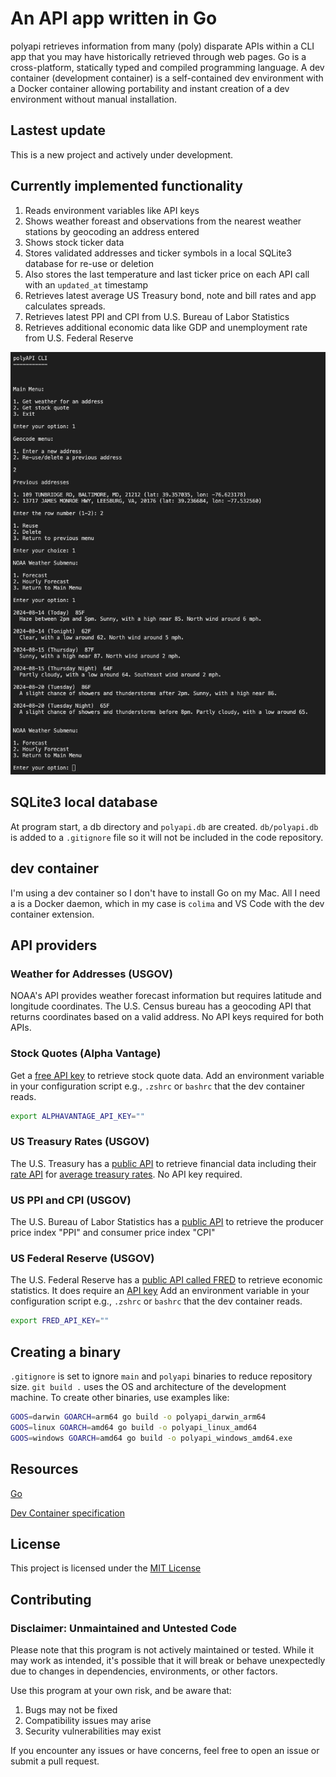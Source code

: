 # An API app written in Go

polyapi retrieves information from many (poly) disparate APIs within a CLI app that you may have historically retrieved through web pages. Go is a cross-platform, statically typed and compiled programming language. A dev container (development container) is a self-contained dev environment with a Docker container allowing portability and instant creation of a dev environment without manual installation.

## Lastest update

This is a new project and actively under development.

## Currently implemented functionality
1. Reads environment variables like API keys
1. Shows weather foreast and observations from the nearest weather stations by geocoding an address entered
1. Shows stock ticker data
1. Stores validated addresses and ticker symbols in a local SQLite3 database for re-use or deletion
1. Also stores the last temperature and last ticker price on each API call with an `updated_at` timestamp
1. Retrieves latest average US Treasury bond, note and bill rates and app calculates spreads. 
1. Retrieves latest PPI and CPI from U.S. Bureau of Labor Statistics
1. Retrieves additional economic data like GDP and unemployment rate from U.S. Federal Reserve


![screenshot of main menu and retrieving weather](./docs/images/polyapi-address-weather.png)

## SQLite3 local database

At program start, a db directory and `polyapi.db` are created. `db/polyapi.db` is added to a `.gitignore` file so it will not be included in the code repository.

## dev container

I'm using a dev container so I don't have to install Go on my Mac. All I need a is a Docker daemon, which in my case is `colima` and VS Code with the dev container extension.

## API providers

### Weather for Addresses (USGOV)

NOAA's API provides weather forecast information but requires latitude and longitude coordinates. The U.S. Census bureau has a geocoding API that returns coordinates based on a valid address. No API keys required for both APIs.

### Stock Quotes (Alpha Vantage)

Get a [free API key](https://www.alphavantage.co/support/#api-key) to retrieve stock quote data. Add an environment variable in your configuration script e.g., `.zshrc` or `bashrc` that the dev container reads. 

```sh
export ALPHAVANTAGE_API_KEY=""
```

### US Treasury Rates (USGOV)

The U.S. Treasury has a [public API](https://fiscaldata.treasury.gov/api-documentation/) to retrieve financial data including their [rate API](https://fiscaldata.treasury.gov/datasets/average-interest-rates-treasury-securities/average-interest-rates-on-u-s-treasury-securities#api-quick-guide) for [average treasury rates](https://api.fiscaldata.treasury.gov/services/api/fiscal_service/v2/accounting/od/avg_interest_rates?sort=-record_date).  No API key required.

### US PPI and CPI (USGOV)

The U.S. Bureau of Labor Statistics has a [public API](https://www.bls.gov/developers/api_faqs.htm) to retrieve the producer price index "PPI" and consumer price index "CPI"

### US Federal Reserve (USGOV)

The U.S. Federal Reserve has a [public API called FRED](https://www.bls.gov/developers/home.htm#) to retrieve economic statistics. It does require an [API key](https://fred.stlouisfed.org/docs/api/api_key.html) Add an environment variable in your configuration script e.g., `.zshrc` or `bashrc` that the dev container reads. 

```sh
export FRED_API_KEY=""
```

## Creating a binary

`.gitignore` is set to ignore `main` and `polyapi` binaries to reduce repository size. `git build .` uses the OS and architecture of the development machine. To create other binaries, use examples like:

```sh
GOOS=darwin GOARCH=arm64 go build -o polyapi_darwin_arm64
GOOS=linux GOARCH=amd64 go build -o polyapi_linux_amd64
GOOS=windows GOARCH=amd64 go build -o polyapi_windows_amd64.exe
```

## Resources

[Go](https://go.dev/)

[Dev Container specification](https://containers.dev/implementors/spec/)

## License

This project is licensed under the [MIT License](LICENSE)

## Contributing

### Disclaimer: Unmaintained and Untested Code

Please note that this program is not actively maintained or tested. While it may work as intended, it's possible that it will break or behave unexpectedly due to changes in dependencies, environments, or other factors.

Use this program at your own risk, and be aware that:
1. Bugs may not be fixed
1. Compatibility issues may arise
1. Security vulnerabilities may exist

If you encounter any issues or have concerns, feel free to open an issue or submit a pull request.